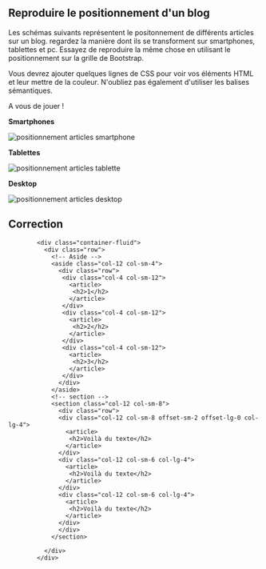 ## Reproduire le positionnement d'un blog

Les schémas suivants représentent le positonnement de différents articles sur un blog. regardez la manière dont ils se transforment sur smartphones, tablettes et pc. Essayez de reproduire la même chose en utilisant le positionnement sur la grille de Bootstrap.

Vous devrez ajouter quelques lignes de CSS pour voir vos éléments HTML et leur mettre de la couleur. N'oubliez pas également d'utiliser les balises sémantiques.

A vous de jouer !

**Smartphones**

![positionnement articles smartphone](https://trello-attachments.s3.amazonaws.com/5859370f5e4809987f4007d2/58d533aa61e119827143dd03/7dc36a1be17add57831e910c5bd9d60a/pos2-smartphone.png)

**Tablettes**

![positionnement articles tablette](https://trello-attachments.s3.amazonaws.com/5859370f5e4809987f4007d2/58d533aa61e119827143dd03/93bf55fcd63b69a6aa88d5fa3ec71b7b/pos2-tablet.png)

**Desktop**

![positionnement articles desktop](https://trello-attachments.s3.amazonaws.com/5859370f5e4809987f4007d2/58d533aa61e119827143dd03/ad31d604fd583ccbd538ddd72fc4bde1/pos2-desktop.png)

## Correction

```
        <div class="container-fluid">
          <div class="row">
            <!-- Aside -->
            <aside class="col-12 col-sm-4">
              <div class="row">
               <div class="col-4 col-sm-12">
                 <article>
                  <h2>1</h2>
                 </article>
               </div>
               <div class="col-4 col-sm-12">
                 <article>
                  <h2>2</h2>
                 </article>
               </div>
               <div class="col-4 col-sm-12">
                 <article>
                  <h2>3</h2>
                 </article>
               </div>
              </div>
            </aside>
            <!-- section -->
            <section class="col-12 col-sm-8">
              <div class="row">
              <div class="col-12 col-sm-8 offset-sm-2 offset-lg-0 col-lg-4">
                <article>
                 <h2>Voilà du texte</h2>
                </article>
              </div>
              <div class="col-12 col-sm-6 col-lg-4">
                <article>
                 <h2>Voilà du texte</h2>
                </article>
              </div>
              <div class="col-12 col-sm-6 col-lg-4">
                <article>
                 <h2>Voilà du texte</h2>
                </article>
              </div>
              </div>
            </section>

          </div>
        </div>

```

